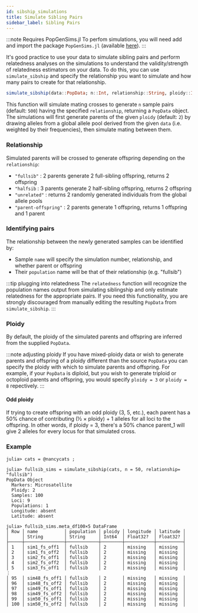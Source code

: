 ```yaml
---
id: sibship_simulations
title: Simulate Sibling Pairs
sidebar_label: Sibling Pairs
---
```


:::note Requires PopGenSims.jl
To perfom simulations, you will need add and import the package `PopGenSims.jl` (available [here](https://github.com/pdimens/PopGenSims.jl)).
:::

It's good practice to use your data to simulate sibling pairs and perform
relatedness analyses on the simulations to understand the validity/strength 
of relatedness estimators on your data. To do this, you can use `simulate_sibship`
and specify the relationship you want to simulate and how many pairs to create for
that relationship.

```julia
simulate_sibship(data::PopData; n::Int, relationship::String, ploidy::Int)
```

This function will simulate mating crosses to generate `n` sample pairs (default: `500`) 
having the specified `relationship`, returning a `PopData` object. The simulations will first 
generate parents of the given `ploidy` (default: `2`) by drawing alleles from a global 
allele pool derived from the given `data` (i.e. weighted by their frequencies), then simulate mating between them.

### Relationship
Simulated parents will be crossed to generate offspring depending on the `relationship`:
- `"fullsib"` : 2 parents generate 2 full-sibling offspring, returns 2 offspring
- `"halfsib` : 3 parents generate 2 half-sibling offspring, returns 2 offspring
- `"unrelated"` : returns 2 randomly generated individuals from the global allele pools
- `"parent-offspring"` : 2 parents generate 1 offspring, returns 1 offspring and 1 parent

### Identifying pairs
The relationship between the newly generated samples can be identified by:
- Sample `name` will specify the simulation number, relationship, and whether parent or offspring
- Their `population` name will be that of their relationship (e.g. "fullsib")

:::tip plugging into relatedness
The `relatedness` function will recognize the population names output from simulating siblingship
and only estimate relatedness for the appropriate pairs. If you need this functionality, you are
strongly discouraged from manually editing the resulting `PopData` from `simulate_sibship`.
:::

### Ploidy
By default, the ploidy of the simulated parents and offspring are inferred from the supplied `PopData`.

:::note adjusting ploidy
If you have mixed-ploidy data or wish to generate parents and offspring of a ploidy different than the source
`PopData` you can specify the ploidy with which to simulate parents and offspring. For example, if your `PopData`
is diploid, but you wish to generate triploid or octoploid parents and offspring, you would specify `ploidy = 3`
 or `ploidy = 8` repectively.
:::

#### Odd ploidy
If trying to create offspring with an odd ploidy (3, 5, etc.), each parent has a 50% chance of 
contributing (½ × ploidy) + 1 alleles for all loci to the offspring. In other words, if ploidy = 3,
there's a 50% chance parent_1 will give 2 alleles for every locus for that simulated cross.

### Example
```
julia> cats = @nancycats ;

julia> fullsib_sims = simulate_sibship(cats, n = 50, relationship= "fullsib")
PopData Object
  Markers: Microsatellite
  Ploidy: 2
  Samples: 100
  Loci: 9
  Populations: 1
  Longitude: absent
  Latitude: absent

julia> fullsib_sims.meta_df100×5 DataFrame
│ Row │ name          │ population │ ploidy │ longitude │ latitude │
│     │ String        │ String     │ Int64  │ Float32?  │ Float32? │
├─────┼───────────────┼────────────┼────────┼───────────┼──────────┤
│ 1   │ sim1_fs_off1  │ fullsib    │ 2      │ missing   │ missing  │
│ 2   │ sim1_fs_off2  │ fullsib    │ 2      │ missing   │ missing  │
│ 3   │ sim2_fs_off1  │ fullsib    │ 2      │ missing   │ missing  │
│ 4   │ sim2_fs_off2  │ fullsib    │ 2      │ missing   │ missing  │
│ 5   │ sim3_fs_off1  │ fullsib    │ 2      │ missing   │ missing  │
⋮
│ 95  │ sim48_fs_off1 │ fullsib    │ 2      │ missing   │ missing  │
│ 96  │ sim48_fs_off2 │ fullsib    │ 2      │ missing   │ missing  │
│ 97  │ sim49_fs_off1 │ fullsib    │ 2      │ missing   │ missing  │
│ 98  │ sim49_fs_off2 │ fullsib    │ 2      │ missing   │ missing  │
│ 99  │ sim50_fs_off1 │ fullsib    │ 2      │ missing   │ missing  │
│ 100 │ sim50_fs_off2 │ fullsib    │ 2      │ missing   │ missing  │
```